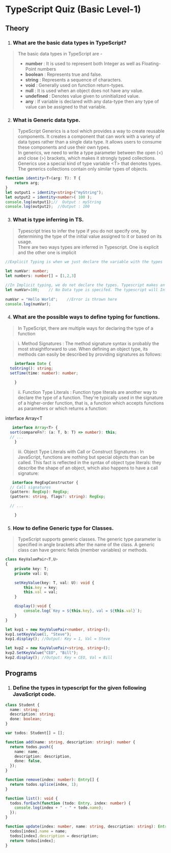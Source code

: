 # TypeScript Quiz (Basic Level-1)

## Theory
1. ### What are the basic data types in TypeScript?
>The basic data types in TypeScript are - 
>* **number** : It is used to represent both Integer as well as Floating-Point numbers
>* **boolean** : Represents true and false.
>* **string** : Represents a sequence of characters.
>* **void** : Generally used on function return-types.
>* **null** : It is used when an object does not have any value.
>* **undefined** : Denotes value given to uninitialized value.
>* **any** : If variable is declared with any data-type then any type of value can be assigned to that variable.

2. ### What is Generic data type.
>TypeScript Generics is a tool which provides a way to create reusable components. It creates a component that can work with a variety of data types rather than a single data type. It allows users to consume these components and use their own types.<br>
In generics, we need to write a type parameter between the open (<) and close (>) brackets, which makes it strongly typed collections. Generics use a special kind of type variable <<T>T> that denotes types. The generics collections contain only similar types of objects.
```ts
function identity<T>(arg: T): T {    
    return arg;    
}    
let output1 = identity<string>("myString");    
let output2 = identity<number>( 100 );  
console.log(output1);//  Output : myString
console.log(output2);  //Output : 100
```
3. ### What is type inferring in TS.
>Typescript tries to infer the type if you do not specify one, by determining the type of the initial value assigned to it or based on its usage.<br>
There are two ways types are inferred in Typescript. One is explicit and the other one is implicit
```ts
//Explicit Typing is when we just declare the variable with the types
 
let numVar: number;
let numbers: number[] = [1,2,3]

//In Implicit typing, we do not declare the types. Typescript makes an attempt to deduce the type from its usage.
let numVar=100;    // No Data type is specifed. The typescript will Infer the variable as number.  
                   
numVar = "Hello World";    //Error is thrown here
console.log(numVar); 
```
 
4. ### What are the possible ways to define typing for functions.
>In TypeScript, there are multiple ways for declaring the type of a function<br>

>i. Method Signatures : The method signature syntax is probably the most straightforward to use. When defining an object type, its methods can easily be described by providing signatures as follows:

```ts
    interface Date {
  toString(): string;
  setTime(time: number): number;
  
    }
```
>ii. Function Type Literals : Function type literals are another way to declare the type of a function. They're typically used in the signature of a higher-order function, that is, a function which accepts functions as parameters or which returns a function:

interface Array<T

```ts
   interface Array<T> {
  sort(compareFn?: (a: T, b: T) => number): this;
  // ...
    } 
```
>iii. Object Type Literals with Call or Construct Signatures : In JavaScript, functions are nothing but special objects than can be called. This fact is reflected in the syntax of object type literals: they describe the shape of an object, which also happens to have a call signature:



```ts
   interface RegExpConstructor {
  // Call signatures
  (pattern: RegExp): RegExp;
  (pattern: string, flags?: string): RegExp;

  // ...

    }
```

5. ### How to define Generic type for Classes.
>TypeScript supports generic classes. The generic type parameter is specified in angle brackets after the name of the class. A generic class can have generic fields (member variables) or methods.
```ts
class KeyValuePair<T,U>
{ 
    private key: T;
    private val: U;

    setKeyValue(key: T, val: U): void { 
        this.key = key;
        this.val = val;
    }

    display():void { 
        console.log(`Key = ${this.key}, val = ${this.val}`);
    }
}

let kvp1 = new KeyValuePair<number, string>();
kvp1.setKeyValue(1, "Steve");
kvp1.display(); //Output: Key = 1, Val = Steve 

let kvp2 = new KayValuePair<string, string>();
kvp2.SetKeyValue("CEO", "Bill"); 
kvp2.display(); //Output: Key = CEO, Val = Bill
```

## Programs
1. ### Define the types in typescript for the given following JavaScript code.
```ts
class Student {
  name: string;
  description: string;
  done: boolean;
}

var todos: Student[] = [];

function add(name: string, description: string): number {
  return todos.push({
    name: name,
    description: description,
    done: false,
  });
}

function remove(index: number): Entry[] {
  return todos.splice(index, 1);
}

function list(): void {
  todos.forEach(function (todo: Entry, index: number) {
    console.log(index + " - " + todo.name);
  });
}

function update(index: number, name: string, description: string): Entry {
  todos[index].name = name;
  todos[index].description = description;
  return todos[index];
}
